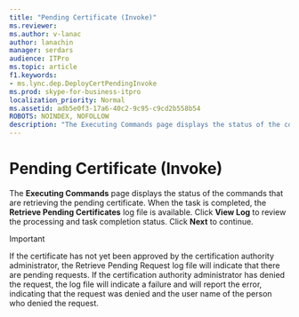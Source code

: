 ```yaml
---
title: "Pending Certificate (Invoke)"
ms.reviewer: 
ms.author: v-lanac
author: lanachin
manager: serdars
audience: ITPro
ms.topic: article
f1.keywords:
- ms.lync.dep.DeployCertPendingInvoke
ms.prod: skype-for-business-itpro
localization_priority: Normal
ms.assetid: adb5e0f3-17a6-40c2-9c95-c9cd2b558b54
ROBOTS: NOINDEX, NOFOLLOW
description: "The Executing Commands page displays the status of the commands that are retrieving the pending certificate. When the task is completed, the Retrieve Pending Certificates log file is available. Click View Log to review the processing and task completion status. Click Next to continue."
---
```


# Pending Certificate (Invoke)
 
The **Executing Commands** page displays the status of the commands that are retrieving the pending certificate. When the task is completed, the **Retrieve Pending Certificates** log file is available. Click **View Log** to review the processing and task completion status. Click **Next** to continue.
  
> [!IMPORTANT]
> If the certificate has not yet been approved by the certification authority administrator, the Retrieve Pending Request log file will indicate that there are pending requests. If the certification authority administrator has denied the request, the log file will indicate a failure and will report the error, indicating that the request was denied and the user name of the person who denied the request. 
  

